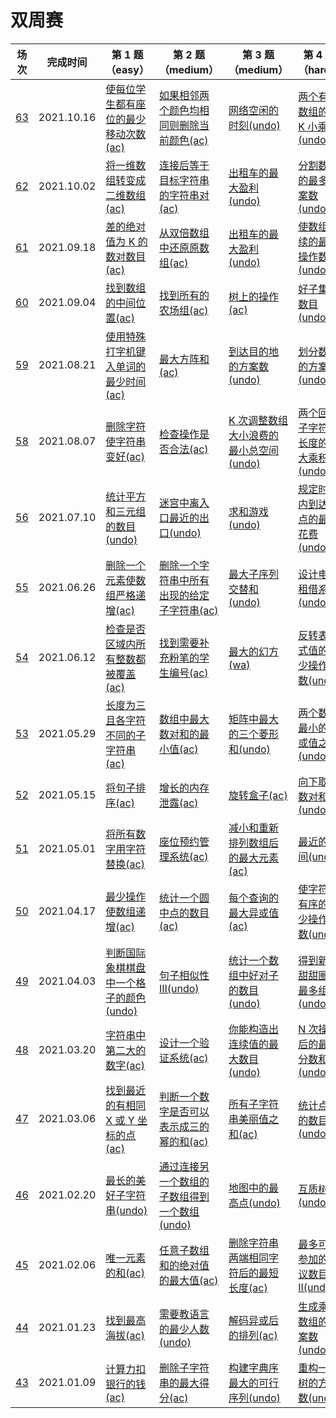 # 双周赛

**场次**|**完成时间**|**第 1 题（easy）**|**第 2 题（medium）**|**第 3 题（medium）**|**第 4 题（hard）**
--------|------------|-----------|-----------|-----------|-----------
[63](./第%2063%20场双周赛)|2021.10.16|[使每位学生都有座位的最少移动次数(ac)](./第%2063%20场双周赛/5885.%20使每位学生都有座位的最少移动次数)|[如果相邻两个颜色均相同则删除当前颜色(ac)](./第%2063%20场双周赛/5886.%20如果相邻两个颜色均相同则删除当前颜色)|[网络空闲的时刻(undo)](./第%2063%20场双周赛/5887.%20网络空闲的时刻)|[两个有序数组的第 K 小乘积(undo)](./第%2063%20场双周赛/5888.%20两个有序数组的第%20K%20小乘积)
[62](./第%2062%20场双周赛)|2021.10.02|[将一维数组转变成二维数组(ac)](./第%2062%20场双周赛/5871.%20将一维数组转变成二维数组)|[连接后等于目标字符串的字符串对(ac)](./第%2062%20场双周赛/5872.%20连接后等于目标字符串的字符串对)|[出租车的最大盈利(undo)](./第%2062%20场双周赛/5873.%20考试的最大困扰度)|[分割数组的最多方案数(undo)](./第%2062%20场双周赛/5874.%20分割数组的最多方案数)
[61](./第%2061%20场双周赛)|2021.09.18|[差的绝对值为 K 的数对数目(ac)](./第%2061%20场双周赛/5859.%20差的绝对值为%20K%20的数对数目)|[从双倍数组中还原原数组(ac)](./第%2061%20场双周赛/5860.%20从双倍数组中还原原数组)|[出租车的最大盈利(undo)](./第%2061%20场双周赛/5861.%20出租车的最大盈利)|[使数组连续的最少操作数(undo)](./第%2061%20场双周赛/5862.%20使数组连续的最少操作数)
[60](./第%2060%20场双周赛)|2021.09.04|[找到数组的中间位置(ac)](./第%2060%20场双周赛/5846.%20找到数组的中间位置)|[找到所有的农场组(ac)](./第%2060%20场双周赛/5847.%20找到所有的农场组)|[树上的操作(ac)](./第%2060%20场双周赛/5848.%20树上的操作)|[好子集的数目(undo)](./第%2060%20场双周赛/5849.%20好子集的数目)
[59](./第%2059%20场双周赛)|2021.08.21|[使用特殊打字机键入单词的最少时间(ac)](./第%2059%20场双周赛/5834.%20使用特殊打字机键入单词的最少时间)|[最大方阵和(ac)](./第%2059%20场双周赛/5835.%20最大方阵和)|[到达目的地的方案数(undo)](./第%2059%20场双周赛/5836.%20K%20到达目的地的方案数)|[划分数字的方案数(undo)](./第%2059%20场双周赛/5837.%20划分数字的方案数)
[58](./第%2058%20场双周赛)|2021.08.07|[删除字符使字符串变好(ac)](./第%2058%20场双周赛/5826.%20删除字符使字符串变好)|[检查操作是否合法(ac)](./第%2058%20场双周赛/5827.%20检查操作是否合法)|[K 次调整数组大小浪费的最小总空间(undo)](./第%2058%20场双周赛/5828.%20K%20次调整数组大小浪费的最小总空间)|[两个回文子字符串长度的最大乘积(undo)](./第%2058%20场双周赛/5829.%20两个回文子字符串长度的最大乘积)
[56](./第%2056%20场双周赛)|2021.07.10|[统计平方和三元组的数目(undo)](./第%2056%20场双周赛/5792.%20统计平方和三元组的数目)|[迷宫中离入口最近的出口(undo)](./第%2056%20场双周赛/5793.%20迷宫中离入口最近的出口)|[求和游戏(undo)](./第%2056%20场双周赛/5794.%20求和游戏)|[规定时间内到达终点的最小花费(undo)](./第%2056%20场双周赛/5795.%20规定时间内到达终点的最小花费)
[55](./第%2055%20场双周赛)|2021.06.26|[删除一个元素使数组严格递增(ac)](./第%2055%20场双周赛/5780.%20删除一个元素使数组严格递增)|[删除一个字符串中所有出现的给定子字符串(ac)](./第%2055%20场双周赛/5781.%20删除一个字符串中所有出现的给定子字符串)|[最大子序列交替和(undo)](./第%2055%20场双周赛/5782.%20最大子序列交替和)|[设计电影租借系统(undo)](./第%2055%20场双周赛/5783.%20设计电影租借系统)
[54](./第%2054%20场双周赛)|2021.06.12|[检查是否区域内所有整数都被覆盖(ac)](./第%2054%20场双周赛/5767.%20检查是否区域内所有整数都被覆盖)|[找到需要补充粉笔的学生编号(ac)](./第%2054%20场双周赛/5768.%20找到需要补充粉笔的学生编号)|[最大的幻方(wa)](./第%2054%20场双周赛/5769.%20最大的幻方)|[反转表达式值的最少操作次数(undo)](./第%2054%20场双周赛/5770.%20反转表达式值的最少操作次数)
[53](./第%2053%20场双周赛)|2021.05.29|[长度为三且各字符不同的子字符串(ac)](./第%2053%20场双周赛/5757.%20长度为三且各字符不同的子字符串)|[数组中最大数对和的最小值(ac)](./第%2053%20场双周赛/5755.%20数组中最大数对和的最小值)|[矩阵中最大的三个菱形和(undo)](./第%2053%20场双周赛/5756.%20矩阵中最大的三个菱形和)|[两个数组最小的异或值之和(undo)](./第%2053%20场双周赛/5757.%20两个数组最小的异或值之和)
[52](./第%2052%20场双周赛)|2021.05.15|[将句子排序(ac)](./第%2052%20场双周赛/5742.%20将句子排序)|[增长的内存泄露(ac)](./第%2052%20场双周赛/5743.%20增长的内存泄露)|[旋转盒子(ac)](./第%2052%20场双周赛/5744.%20旋转盒子)|[向下取整数对和(undo)](./第%2052%20场双周赛/5745.%20向下取整数对和)
[51](./第%2051%20场双周赛)|2021.05.01|[将所有数字用字符替换(ac)](./第%2051%20场双周赛/5731.%20将所有数字用字符替换)|[座位预约管理系统(ac)](./第%2051%20场双周赛/5731.%20座位预约管理系统)|[减小和重新排列数组后的最大元素(ac)](./第%2051%20场双周赛/5731.%20减小和重新排列数组后的最大元素)|[最近的房间(undo)](./第%2051%20场双周赛/5733.%20最近的房间)
[50](./第%2050%20场双周赛)|2021.04.17|[最少操作使数组递增(ac)](./第%2050%20场双周赛/5717.%20最少操作使数组递增)|[统计一个圆中点的数目(ac)](./第%2050%20场双周赛/5718.%20统计一个圆中点的数目)|[每个查询的最大异或值(ac)](./第%2050%20场双周赛/5719.%20每个查询的最大异或值)|[使字符串有序的最少操作次数(undo)](./第%2050%20场双周赛/5720.%20使字符串有序的最少操作次数)
[49](./第%2049%20场双周赛)|2021.04.03|[判断国际象棋棋盘中一个格子的颜色(undo)](./第%2049%20场双周赛/5705.%20判断国际象棋棋盘中一个格子的颜色)|[句子相似性 III(undo)](./第%2049%20场双周赛/5706.%20句子相似性%20III)|[统计一个数组中好对子的数目(undo)](./第%2049%20场双周赛/5707.%20统计一个数组中好对子的数目)|[得到新鲜甜甜圈的最多组数(undo)](./第%2049%20场双周赛/5708.%20得到新鲜甜甜圈的最多组数)
[48](./第%2048%20场双周赛)|2021.03.20|[字符串中第二大的数字(ac)](./第%2048%20场双周赛/5693.%20字符串中第二大的数字)|[设计一个验证系统(ac)](./第%2048%20场双周赛/5694.%20设计一个验证系统)|[你能构造出连续值的最大数目(undo)](./第%2048%20场双周赛/5695.%20你能构造出连续值的最大数目)|[N 次操作后的最大分数和(undo)](./第%2048%20场双周赛/5696.%20N%20次操作后的最大分数和)
[47](./第%2047%20场双周赛)|2021.03.06|[找到最近的有相同 X 或 Y 坐标的点(ac)](./第%2047%20场双周赛/5680.%20找到最近的有相同%20X%20或%20Y%20坐标的点)|[判断一个数字是否可以表示成三的幂的和(ac)](./第%2047%20场双周赛/5681.%20判断一个数字是否可以表示成三的幂的和)|[所有子字符串美丽值之和(ac)](./第%2047%20场双周赛/5682.%20所有子字符串美丽值之和)|[统计点对的数目(undo)](./第%2047%20场双周赛/5683.%20统计点对的数目)
[46](./第%2046%20场双周赛)|2021.02.20|[最长的美好子字符串(undo)](./第%2046%20场双周赛/5668.%20最长的美好子字符串)|[通过连接另一个数组的子数组得到一个数组(undo)](./第%2046%20场双周赛/5669.%20通过连接另一个数组的子数组得到一个数组)|[地图中的最高点(undo)](./第%2046%20场双周赛/5670.%20地图中的最高点)|[互质树(undo)](./第%2046%20场双周赛/5671.%20互质树)
[45](./第%2045%20场双周赛)|2021.02.06|[唯一元素的和(ac)](./第%2045%20场双周赛/5657.%20唯一元素的和)|[任意子数组和的绝对值的最大值(ac)](./第%2045%20场双周赛/5658.%20任意子数组和的绝对值的最大值)|[删除字符串两端相同字符后的最短长度(ac)](./第%2045%20场双周赛/5659.%20删除字符串两端相同字符后的最短长度)|[最多可以参加的会议数目 II(undo)](./第%2045%20场双周赛/5660.%20最多可以参加的会议数目%20II)
[44](./第%2044%20场双周赛)|2021.01.23|[找到最高海拔(ac)](./第%2044%20场双周赛/5645.%20找到最高海拔)|[需要教语言的最少人数(undo)](./第%2044%20场双周赛/5646.%20需要教语言的最少人数)|[解码异或后的排列(ac)](./第%2044%20场双周赛/5647.%20解码异或后的排列)|[生成乘积数组的方案数(undo)](./第%2044%20场双周赛/5648.%20生成乘积数组的方案数)
[43](./第%2043%20场双周赛)|2021.01.09|[计算力扣银行的钱(ac)](./第%2043%20场双周赛/5633.%20计算力扣银行的钱)|[删除子字符串的最大得分(ac)](./第%2043%20场双周赛/5634.%20删除子字符串的最大得分)|[构建字典序最大的可行序列(undo)](./第%2043%20场双周赛/5635.%20构建字典序最大的可行序列)|[重构一棵树的方案数(undo)](./第%2043%20场双周赛/5636.%20重构一棵树的方案数)
